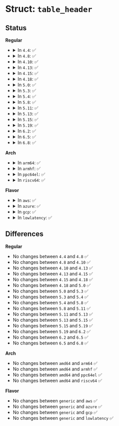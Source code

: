 # Struct: <code>table_header</code>

## Status
<b>Regular</b>
<ul>
<li>
<details>
<summary>In <code>4.4</code>: ✅</summary>

```c
struct table_header {
    u16 td_id;
    u16 td_flags;
    u32 td_hilen;
    u32 td_lolen;
    char td_data[0];
};
```
</details>
</li>
<li>
<details>
<summary>In <code>4.8</code>: ✅</summary>

```c
struct table_header {
    u16 td_id;
    u16 td_flags;
    u32 td_hilen;
    u32 td_lolen;
    char td_data[0];
};
```
</details>
</li>
<li>
<details>
<summary>In <code>4.10</code>: ✅</summary>

```c
struct table_header {
    u16 td_id;
    u16 td_flags;
    u32 td_hilen;
    u32 td_lolen;
    char td_data[0];
};
```
</details>
</li>
<li>
<details>
<summary>In <code>4.13</code>: ✅</summary>

```c
struct table_header {
    u16 td_id;
    u16 td_flags;
    u32 td_hilen;
    u32 td_lolen;
    char td_data[0];
};
```
</details>
</li>
<li>
<details>
<summary>In <code>4.15</code>: ✅</summary>

```c
struct table_header {
    u16 td_id;
    u16 td_flags;
    u32 td_hilen;
    u32 td_lolen;
    char td_data[0];
};
```
</details>
</li>
<li>
<details>
<summary>In <code>4.18</code>: ✅</summary>

```c
struct table_header {
    u16 td_id;
    u16 td_flags;
    u32 td_hilen;
    u32 td_lolen;
    char td_data[0];
};
```
</details>
</li>
<li>
<details>
<summary>In <code>5.0</code>: ✅</summary>

```c
struct table_header {
    u16 td_id;
    u16 td_flags;
    u32 td_hilen;
    u32 td_lolen;
    char td_data[0];
};
```
</details>
</li>
<li>
<details>
<summary>In <code>5.3</code>: ✅</summary>

```c
struct table_header {
    u16 td_id;
    u16 td_flags;
    u32 td_hilen;
    u32 td_lolen;
    char td_data[0];
};
```
</details>
</li>
<li>
<details>
<summary>In <code>5.4</code>: ✅</summary>

```c
struct table_header {
    u16 td_id;
    u16 td_flags;
    u32 td_hilen;
    u32 td_lolen;
    char td_data[0];
};
```
</details>
</li>
<li>
<details>
<summary>In <code>5.8</code>: ✅</summary>

```c
struct table_header {
    u16 td_id;
    u16 td_flags;
    u32 td_hilen;
    u32 td_lolen;
    char td_data[0];
};
```
</details>
</li>
<li>
<details>
<summary>In <code>5.11</code>: ✅</summary>

```c
struct table_header {
    u16 td_id;
    u16 td_flags;
    u32 td_hilen;
    u32 td_lolen;
    char td_data[0];
};
```
</details>
</li>
<li>
<details>
<summary>In <code>5.13</code>: ✅</summary>

```c
struct table_header {
    u16 td_id;
    u16 td_flags;
    u32 td_hilen;
    u32 td_lolen;
    char td_data[0];
};
```
</details>
</li>
<li>
<details>
<summary>In <code>5.15</code>: ✅</summary>

```c
struct table_header {
    u16 td_id;
    u16 td_flags;
    u32 td_hilen;
    u32 td_lolen;
    char td_data[0];
};
```
</details>
</li>
<li>
<details>
<summary>In <code>5.19</code>: ✅</summary>

```c
struct table_header {
    u16 td_id;
    u16 td_flags;
    u32 td_hilen;
    u32 td_lolen;
    char td_data[0];
};
```
</details>
</li>
<li>
<details>
<summary>In <code>6.2</code>: ✅</summary>

```c
struct table_header {
    u16 td_id;
    u16 td_flags;
    u32 td_hilen;
    u32 td_lolen;
    char td_data[0];
};
```
</details>
</li>
<li>
<details>
<summary>In <code>6.5</code>: ✅</summary>

```c
struct table_header {
    u16 td_id;
    u16 td_flags;
    u32 td_hilen;
    u32 td_lolen;
    char td_data[0];
};
```
</details>
</li>
<li>
<details>
<summary>In <code>6.8</code>: ✅</summary>

```c
struct table_header {
    u16 td_id;
    u16 td_flags;
    u32 td_hilen;
    u32 td_lolen;
    char td_data[0];
};
```
</details>
</li>
</ul>
<b>Arch</b>
<ul>
<li>
<details>
<summary>In <code>arm64</code>: ✅</summary>

```c
struct table_header {
    u16 td_id;
    u16 td_flags;
    u32 td_hilen;
    u32 td_lolen;
    char td_data[0];
};
```
</details>
</li>
<li>
<details>
<summary>In <code>armhf</code>: ✅</summary>

```c
struct table_header {
    u16 td_id;
    u16 td_flags;
    u32 td_hilen;
    u32 td_lolen;
    char td_data[0];
};
```
</details>
</li>
<li>
<details>
<summary>In <code>ppc64el</code>: ✅</summary>

```c
struct table_header {
    u16 td_id;
    u16 td_flags;
    u32 td_hilen;
    u32 td_lolen;
    char td_data[0];
};
```
</details>
</li>
<li>
<details>
<summary>In <code>riscv64</code>: ✅</summary>

```c
struct table_header {
    u16 td_id;
    u16 td_flags;
    u32 td_hilen;
    u32 td_lolen;
    char td_data[0];
};
```
</details>
</li>
</ul>
<b>Flavor</b>
<ul>
<li>
<details>
<summary>In <code>aws</code>: ✅</summary>

```c
struct table_header {
    u16 td_id;
    u16 td_flags;
    u32 td_hilen;
    u32 td_lolen;
    char td_data[0];
};
```
</details>
</li>
<li>
<details>
<summary>In <code>azure</code>: ✅</summary>

```c
struct table_header {
    u16 td_id;
    u16 td_flags;
    u32 td_hilen;
    u32 td_lolen;
    char td_data[0];
};
```
</details>
</li>
<li>
<details>
<summary>In <code>gcp</code>: ✅</summary>

```c
struct table_header {
    u16 td_id;
    u16 td_flags;
    u32 td_hilen;
    u32 td_lolen;
    char td_data[0];
};
```
</details>
</li>
<li>
<details>
<summary>In <code>lowlatency</code>: ✅</summary>

```c
struct table_header {
    u16 td_id;
    u16 td_flags;
    u32 td_hilen;
    u32 td_lolen;
    char td_data[0];
};
```
</details>
</li>
</ul>

## Differences
<b>Regular</b>
<ul>
<li>
No changes between <code>4.4</code> and <code>4.8</code> ✅
</li>
<li>
No changes between <code>4.8</code> and <code>4.10</code> ✅
</li>
<li>
No changes between <code>4.10</code> and <code>4.13</code> ✅
</li>
<li>
No changes between <code>4.13</code> and <code>4.15</code> ✅
</li>
<li>
No changes between <code>4.15</code> and <code>4.18</code> ✅
</li>
<li>
No changes between <code>4.18</code> and <code>5.0</code> ✅
</li>
<li>
No changes between <code>5.0</code> and <code>5.3</code> ✅
</li>
<li>
No changes between <code>5.3</code> and <code>5.4</code> ✅
</li>
<li>
No changes between <code>5.4</code> and <code>5.8</code> ✅
</li>
<li>
No changes between <code>5.8</code> and <code>5.11</code> ✅
</li>
<li>
No changes between <code>5.11</code> and <code>5.13</code> ✅
</li>
<li>
No changes between <code>5.13</code> and <code>5.15</code> ✅
</li>
<li>
No changes between <code>5.15</code> and <code>5.19</code> ✅
</li>
<li>
No changes between <code>5.19</code> and <code>6.2</code> ✅
</li>
<li>
No changes between <code>6.2</code> and <code>6.5</code> ✅
</li>
<li>
No changes between <code>6.5</code> and <code>6.8</code> ✅
</li>
</ul>
<b>Arch</b>
<ul>
<li>
No changes between <code>amd64</code> and <code>arm64</code> ✅
</li>
<li>
No changes between <code>amd64</code> and <code>armhf</code> ✅
</li>
<li>
No changes between <code>amd64</code> and <code>ppc64el</code> ✅
</li>
<li>
No changes between <code>amd64</code> and <code>riscv64</code> ✅
</li>
</ul>
<b>Flavor</b>
<ul>
<li>
No changes between <code>generic</code> and <code>aws</code> ✅
</li>
<li>
No changes between <code>generic</code> and <code>azure</code> ✅
</li>
<li>
No changes between <code>generic</code> and <code>gcp</code> ✅
</li>
<li>
No changes between <code>generic</code> and <code>lowlatency</code> ✅
</li>
</ul>

